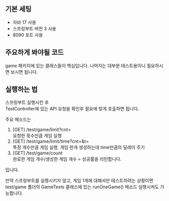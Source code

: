 ## 기본 세팅
- 자바 17 사용
- 스프링부트 버전 3 사용
- 8090 포트 사용


## 주요하게 봐야될 코드
game 패키지에 있는 클래스들이 핵심입니다. 나머지는 대부분 테스트용이니 필요하시면 보시면 됩니다.


## 실행하는 법
스프링부트 실행시킨 후  
TestController에 있는 API 요청을 확인후 필요에 맞게 호출하면 됩니다.
  
주요 메소드는  
1. [GET] /test/game/limit?cnt=  
    요청한 횟수만큼 게임 실행
2. [GET] /test/game/limit/time?cnt=&t=  
   특정 개수만큼 게임 실행, 게임 한개 생성하는데 time만큼의 딜레이 주기  
3. [GET] /test/game/count  
   완료한 게임 개수/생성한 게임 개수 = 성공률을 리턴합니다.

입니다.

만약 스프링부트를 실행시키지 않고, 게임 1개에 대해서만 테스트하려는 상황이면  
test/game 폴더의 GameTests 클래스에 있는 runOneGame() 메소드 실행시켜도 가능합니다.
